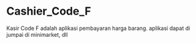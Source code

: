 # Cashier_Code_F
Kasir Code F adalah aplikasi pembayaran harga barang. aplikasi dapat di jumpai di minimarket, dll
